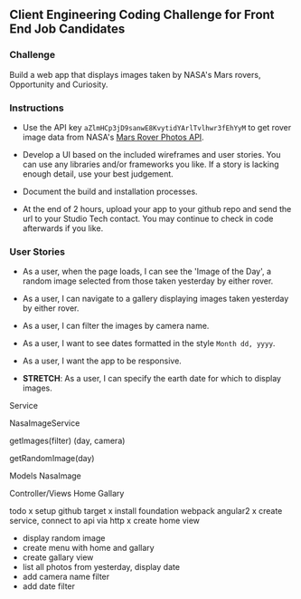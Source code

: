 ## Client Engineering Coding Challenge for Front End Job Candidates


### Challenge

Build a web app that displays images taken by NASA's Mars rovers, Opportunity and Curiosity.


### Instructions

* Use the API key `aZlmHCp3jD9sanwE8KvytidYArlTvlhwr3fEhYyM` to get rover image data from NASA's [Mars Rover Photos API](https://api.nasa.gov/api.html#MarsPhotos).

* Develop a UI based on the included wireframes and user stories. You can use any libraries and/or frameworks you like. If a story is lacking enough detail, use your best judgement. 

* Document the build and installation processes.

* At the end of 2 hours, upload your app to your github repo and send the url to your Studio Tech contact. You may continue to check in code afterwards if you like.


### User Stories

* As a user, when the page loads, I can see the 'Image of the Day', a random image selected from those taken yesterday by either rover.

* As a user, I can navigate to a gallery displaying images taken yesterday by either rover.

* As a user, I can filter the images by camera name.

* As a user, I want to see dates formatted in the style `Month dd, yyyy`.

* As a user, I want the app to be responsive.

* **STRETCH**: As a user, I can specify the earth date for which to display images.

Service

NasaImageService

getImages(filter) (day, camera)

getRandomImage(day)

Models
NasaImage

Controller/Views
Home
Gallary

todo
x setup github target
x install foundation webpack angular2
x create service, connect to api via http
x create home view
- display random image
- create menu with home and gallary
- create gallary view
- list all photos from yesterday, display date
- add camera name filter
- add date filter

